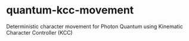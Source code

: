 # quantum-kcc-movement
Deterministic character movement for Photon Quantum using Kinematic Character Controller (KCC)
